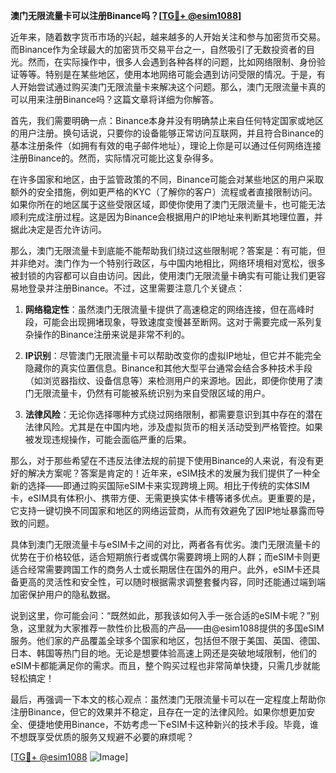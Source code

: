 **澳门无限流量卡可以注册Binance吗？[[TG💪+ @esim1088](https://t.me/s/esim1088)]**

近年来，随着数字货币市场的兴起，越来越多的人开始关注和参与加密货币交易。而Binance作为全球最大的加密货币交易平台之一，自然吸引了无数投资者的目光。然而，在实际操作中，很多人会遇到各种各样的问题，比如网络限制、身份验证等等。特别是在某些地区，使用本地网络可能会遇到访问受限的情况。于是，有人开始尝试通过购买澳门无限流量卡来解决这个问题。那么，澳门无限流量卡真的可以用来注册Binance吗？这篇文章将详细为你解答。

首先，我们需要明确一点：Binance本身并没有明确禁止来自任何特定国家或地区的用户注册。换句话说，只要你的设备能够正常访问互联网，并且符合Binance的基本注册条件（如拥有有效的电子邮件地址），理论上你是可以通过任何网络连接注册Binance的。然而，实际情况可能比这复杂得多。

在许多国家和地区，由于监管政策的不同，Binance可能会对某些地区的用户采取额外的安全措施，例如更严格的KYC（了解你的客户）流程或者直接限制访问。如果你所在的地区属于这些受限区域，即使你使用了澳门无限流量卡，也可能无法顺利完成注册过程。这是因为Binance会根据用户的IP地址来判断其地理位置，并据此决定是否允许访问。

那么，澳门无限流量卡到底能不能帮助我们绕过这些限制呢？答案是：有可能，但并非绝对。澳门作为一个特别行政区，与中国内地相比，网络环境相对宽松，很多被封锁的内容都可以自由访问。因此，使用澳门无限流量卡确实有可能让我们更容易地登录并注册Binance。不过，这里需要注意几个关键点：

1. **网络稳定性**：虽然澳门无限流量卡提供了高速稳定的网络连接，但在高峰时段，可能会出现拥堵现象，导致速度变慢甚至断网。这对于需要完成一系列复杂操作的Binance注册来说是非常不利的。
   
2. **IP识别**：尽管澳门无限流量卡可以帮助改变你的虚拟IP地址，但它并不能完全隐藏你的真实位置信息。Binance和其他大型平台通常会结合多种技术手段（如浏览器指纹、设备信息等）来检测用户的来源地。因此，即便你使用了澳门无限流量卡，仍然有可能被系统识别为来自受限区域的用户。

3. **法律风险**：无论你选择哪种方式绕过网络限制，都需要意识到其中存在的潜在法律风险。尤其是在中国内地，涉及虚拟货币的相关活动受到严格管控。如果被发现违规操作，可能会面临严重的后果。

那么，对于那些希望在不违反法律法规的前提下使用Binance的人来说，有没有更好的解决方案呢？答案是肯定的！近年来，eSIM技术的发展为我们提供了一种全新的选择——即通过购买国际eSIM卡来实现跨境上网。相比于传统的实体SIM卡，eSIM具有体积小、携带方便、无需更换实体卡槽等诸多优点。更重要的是，它支持一键切换不同国家和地区的网络运营商，从而有效避免了因IP地址暴露而导致的问题。

具体到澳门无限流量卡与eSIM卡之间的对比，两者各有优劣。澳门无限流量卡的优势在于价格较低，适合短期旅行者或偶尔需要跨境上网的人群；而eSIM卡则更适合经常需要跨国工作的商务人士或长期居住在国外的用户。此外，eSIM卡还具备更高的灵活性和安全性，可以随时根据需求调整套餐内容，同时还能通过端到端加密保护用户的隐私数据。

说到这里，你可能会问：“既然如此，那我该如何入手一张合适的eSIM卡呢？”别急，这里就为大家推荐一款性价比极高的产品——由@esim1088提供的多国eSIM服务。他们家的产品覆盖全球多个国家和地区，包括但不限于美国、英国、德国、日本、韩国等热门目的地。无论是想要体验高速上网还是突破地域限制，他们的eSIM卡都能满足你的需求。而且，整个购买过程也非常简单快捷，只需几步就能轻松搞定！

最后，再强调一下本文的核心观点：虽然澳门无限流量卡可以在一定程度上帮助你注册Binance，但它的效果并不稳定，且存在一定的法律风险。如果你想更加安全、便捷地使用Binance，不妨考虑一下eSIM卡这种新兴的技术手段。毕竟，谁不想既享受优质的服务又规避不必要的麻烦呢？

[[TG💪+ @esim1088](https://t.me/s/esim1088) ![Image](https://i.postimg.cc/4NQfJmqS/Snipaste-2025-05-13-00-14-12.png)]